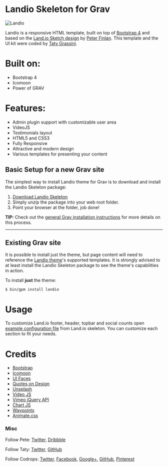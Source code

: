 # Landio Skeleton for Grav

![Landio](assets/readme_1.png)

Landio is a responsive HTML template, built on top of [Bootstrap 4](https://v4-alpha.getbootstrap.com/) and based on the [Land.io Sketch design](https://tympanus.net/codrops/2015/09/16/freebie-land-io-ui-kit-landing-page-design-sketch/) by [Peter Finlan](https://peterfinlan.com/). This template and the UI kit were coded by [Taty Grassini](https://tatygrassini.github.io/).

# Built on:

* Bootstrap 4
* Icomoon
* Power of GRAV

# Features:

* Admin plugin support with customizable user area
* VideoJS
* Testimonials layout
* HTML5 and CSS3
* Fully Responsive
* Attractive and modern design
* Various templates for presenting your content

## Basic Setup for a new Grav site

The simplest way to install Landio theme for Grav is to download and install the Landio Skeleton package:

1. [Download Landio Skeleton](https://getgrav.org/downloads/skeletons#extras)
2. Simply unzip the package into your web root folder.
3. Point your browser at the folder, job done!

**TIP:** Check out the [general Grav installation instructions](https://learn.getgrav.org/basics/installation) for more details on this process.

---

## Existing Grav site

It is possible to install just the theme, but page content will need to reference the [Landio theme](https://github.com/getgrav/grav-theme-landio)'s supported templates.  It is strongly advised to at least install the Landio Skeleton package to see the theme's capabilities in action.

To install  **just** the theme:

```
$ bin/gpm install landio
```

# Usage

To customize Land.io footer, header, topbar and social counts open [example configuration file](https://github.com/getgrav/grav-skeleton-landio-site/blob/develop/config/site.yaml) from Land.io skeleton. You can customize each section to fit your needs.

# Credits

*   [Bootstrap](https://getbootstrap.com/)
*   [Icomoon](https://icomoon.io/)
*   [UI Faces](https://uifaces.com/)
*   [Quotes on Design](https://quotesondesign.com/)
*   [Unsplash](https://unsplash.com/)
*   [Video JS](https://videojs.com/)
*   [Vimeo jQuery API](https://github.com/jrue/Vimeo-jQuery-API)
*   [Chart JS](https://www.chartjs.org/)
*   [Waypoints](https://github.com/imakewebthings/waypoints)
*   [Animate.css](https://daneden.github.io/animate.css/)

### Misc

Follow Pete: [Twitter](https://twitter.com/peterfinlan), [Dribbble](https://www.dribbble.com/peterfinlan)

Follow Taty: [Twitter](https://twitter.com/tatygrassini), [GitHub](https://github.com/tatygrassini)

Follow Codrops: [Twitter](https://www.twitter.com/codrops), [Facebook](https://www.facebook.com/pages/Codrops/159107397912), [Google+](https://plus.google.com/101095823814290637419), [GitHub](https://github.com/codrops), [Pinterest](https://www.pinterest.com/codrops/)
